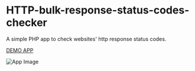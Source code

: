 # HTTP-bulk-response-status-codes-checker
A simple PHP app to check websites' http response status codes. 


[DEMO APP](https://http-statuscode-checker.herokuapp.com/)

![App Image](https://i.imgur.com/5KwwaEf.png)
